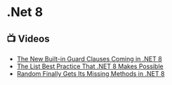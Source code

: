 # .Net 8
## 📺 Videos
- [The New Built-in Guard Clauses Coming in .NET 8](https://www.youtube.com/watch?v=Ij0fu-fNLJM)
- [The List Best Practice That .NET 8 Makes Possible](https://www.youtube.com/watch?v=xIA3t2Je3uQ)
- [Random Finally Gets Its Missing Methods in .NET 8](https://www.youtube.com/watch?v=zCF-CUuVzGI)